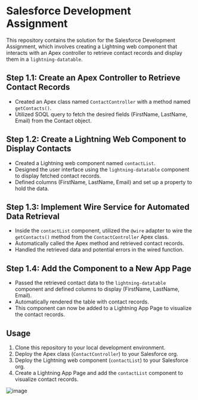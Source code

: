 # Salesforce Development Assignment

This repository contains the solution for the Salesforce Development Assignment, which involves creating a Lightning web component that interacts with an Apex controller to retrieve contact records and display them in a `lightning-datatable`.

## Step 1.1: Create an Apex Controller to Retrieve Contact Records

- Created an Apex class named `ContactController` with a method named `getContacts()`.
- Utilized SOQL query to fetch the desired fields (FirstName, LastName, Email) from the Contact object.

## Step 1.2: Create a Lightning Web Component to Display Contacts

- Created a Lightning web component named `contactList`.
- Designed the user interface using the `lightning-datatable` component to display fetched contact records.
- Defined columns (FirstName, LastName, Email) and set up a property to hold the data.

## Step 1.3: Implement Wire Service for Automated Data Retrieval

- Inside the `contactList` component, utilized the `@wire` adapter to wire the `getContacts()` method from the `ContactController` Apex class.
- Automatically called the Apex method and retrieved contact records.
- Handled the retrieved data and potential errors in the wired function.

## Step 1.4: Add the Component to a New App Page

- Passed the retrieved contact data to the `lightning-datatable` component and defined columns to display (FirstName, LastName, Email).
- Automatically rendered the table with contact records.
- This component can now be added to a Lightning App Page to visualize the contact records.

## Usage

1. Clone this repository to your local development environment.
2. Deploy the Apex class (`ContactController`) to your Salesforce org.
3. Deploy the Lightning web component (`contactList`) to your Salesforce org.
4. Create a Lightning App Page and add the `contactList` component to visualize contact records.



![image](https://github.com/chandiomasroor636/SFDX/assets/32571219/8aa25ac7-6e1c-498e-80e3-b533408acded)
